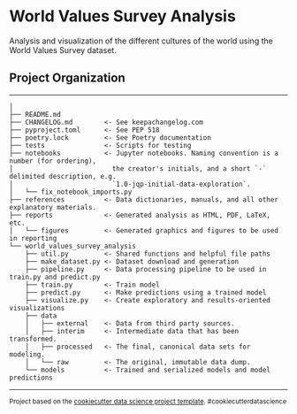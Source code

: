 # World Values Survey Analysis

Analysis and visualization of the different cultures of the world using the World Values Survey dataset.

## Project Organization
------------

    │
    ├── README.md           
    ├── CHANGELOG.md        <- See keepachangelog.com
    ├── pyproject.toml      <- See PEP 518
    ├── poetry.lock         <- See Poetry documentation
    ├── tests               <- Scripts for testing
    ├── notebooks           <- Jupyter notebooks. Naming convention is a number (for ordering),
    │                         the creator's initials, and a short `-` delimited description, e.g.
    │                         `1.0-jqp-initial-data-exploration`.
    │   └── fix_notebook_imports.py
    ├── references          <- Data dictionaries, manuals, and all other explanatory materials.
    ├── reports             <- Generated analysis as HTML, PDF, LaTeX, etc.
    │   └── figures         <- Generated graphics and figures to be used in reporting
    └── world_values_survey_analysis
        ├── util.py         <- Shared functions and helpful file paths
        ├── make_dataset.py <- Dataset download and generation
        ├── pipeline.py     <- Data processing pipeline to be used in train.py and predict.py
        ├── train.py        <- Train model
        ├── predict.py      <- Make predictions using a trained model
        ├── visualize.py    <- Create exploratory and results-oriented visualizations
        ├── data
        │   ├── external    <- Data from third party sources.
        │   ├── interim     <- Intermediate data that has been transformed.
        │   ├── processed   <- The final, canonical data sets for modeling.
        │   └── raw         <- The original, immutable data dump.
        └── models          <- Trained and serialized models and model predictions
     



--------

<p><small>Project based on the <a target="_blank" href="https://drivendata.github.io/cookiecutter-data-science/">cookiecutter data science project template</a>. #cookiecutterdatascience</small></p>
